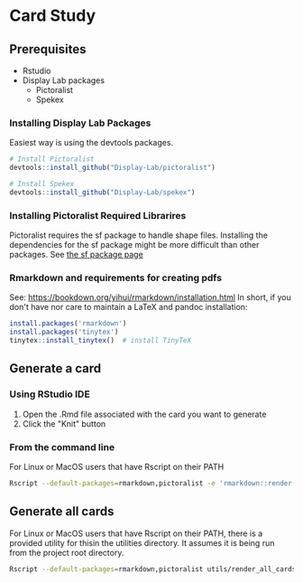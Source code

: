 # Card Study

## Prerequisites

- Rstudio
- Display Lab packages
  - Pictoralist
  - Spekex

### Installing Display Lab Packages
Easiest way is using the devtools packages.

```R
# Install Pictoralist
devtools::install_github("Display-Lab/pictoralist")

# Install Spekex
devtools::install_github("Display-Lab/spekex")
```

### Installing Pictoralist Required Librarires
Pictoralist requires the sf package to handle shape files.  Installing the dependencies for the sf package might be more difficult than other packages.  See [the sf package page](https://r-spatial.github.io/sf/)

### Rmarkdown and requirements for creating pdfs

See: https://bookdown.org/yihui/rmarkdown/installation.html
In short, if you don't have nor care to maintain a LaTeX and pandoc installation:
```R
install.packages('rmarkdown')
install.packages('tinytex')
tinytex::install_tinytex()  # install TinyTeX
```

## Generate a card

### Using RStudio IDE
1. Open the .Rmd file associated with the card you want to generate
1. Click the "Knit" button 

### From the command line
For Linux or MacOS users that have Rscript on their PATH

```sh
Rscript --default-packages=rmarkdown,pictoralist -e 'rmarkdown::render("path/to/cardX.Rmd")
```

## Generate all cards
For Linux or MacOS users that have Rscript on their PATH, there is a provided utility for thisin the utilities directory.
It assumes it is being run from the project root directory.

```sh
Rscript --default-packages=rmarkdown,pictoralist utils/render_all_cards.R
```

